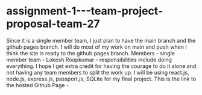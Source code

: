 ﻿# assignment-1---team-project-proposal-team-27
Since it is a single member team, I just plan to have the main branch and the github pages branch. I will do most of my work on main and push when I think the site is ready to the github pages branch.
Members - single member team - Lokesh Roopkumar - responsibilities include doing everything. I hope I get extra credit for having the courage to do it alone and not having any team members to split the work up.
I will be using react.js, node.js, express.js, passport.js, SQLite for my final project.
This is the link to the hosted Github Page - 
